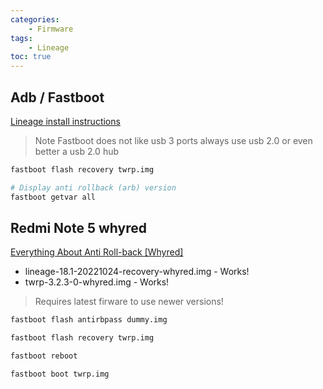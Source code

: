 ```yaml
---
categories:
    - Firmware
tags:
    - Lineage
toc: true    
---
```



## Adb / Fastboot


[Lineage install instructions](https://wiki.lineageos.org/devices/land/install)

> Note Fastboot does not like usb 3 ports always use usb 2.0 or even better a usb 2.0 hub

```bash
fastboot flash recovery twrp.img

# Display anti rollback (arb) version
fastboot getvar all
```

## Redmi Note 5 whyred

[Everything About Anti Roll-back [Whyred]](https://forum.xda-developers.com/t/everything-about-anti-roll-back-whyred.3816219/)

* lineage-18.1-20221024-recovery-whyred.img - Works!
* twrp-3.2.3-0-whyred.img - Works!

> Requires latest firware to use newer versions!



```bash
fastboot flash antirbpass dummy.img

fastboot flash recovery twrp.img

fastboot reboot

fastboot boot twrp.img
```
